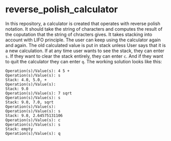 # reverse_polish_calculator #

In this repository, a calculator is created that operates with reverse polish notation. It should take the string of characters and computes the result of the coputation that the string of chracters gives. It takes stacking into account with LIFO principle. The user can keep using the calculator again and again. The old calculated value is put in stack unless User says that it is a new calculation. If at any time user wants to see the stack, they can enter `s`. If they want to clear the stack entirely, they can enter `c`. And if they want to quit the calculator they can enter `q`. The working solution looks like this:

```
Operation(s)/Value(s): 4 5 +
Operation(s)/Value(s): s
Stack: 4.0, 5.0, +
Operation(s)/Value(s):  
Stack: 9.0
Operation(s)/Value(s): 7 sqrt
Operation(s)/Value(s): s
Stack: 9.0, 7.0, sqrt
Operation(s)/Value(s): 
Operation(s)/Value(s): s
Stack: 9.0, 2.64575131106
Operation(s)/Value(s): c
Operation(s)/Value(s): s
Stack: empty
Operation(s)/Value(s): q
```
